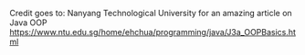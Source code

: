 Credit goes to: 
Nanyang Technological University for an amazing article on Java OOP
https://www.ntu.edu.sg/home/ehchua/programming/java/J3a_OOPBasics.html
